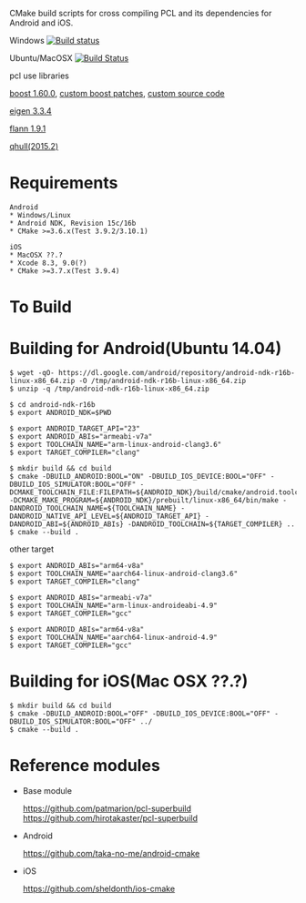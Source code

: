 CMake build scripts for cross compiling PCL and its dependencies for Android and iOS.

Windows
[![Build status](https://ci.appveyor.com/api/projects/status/u8l4ixwdpysbx45h/branch/master?svg=true)](https://ci.appveyor.com/project/Sirokujira/pcl-superbuild/branch/master)

Ubuntu/MacOSX
[![Build Status](https://travis-ci.org/Sirokujira/pcl-superbuild.svg?branch=master)](https://travis-ci.org/Sirokujira/pcl-superbuild)

pcl use libraries

[boost 1.60.0](http://www.boost.org/), [custom boost patches](https://svn.boost.org/trac10/ticket/13230), [custom source code](https://github.com/sirokujira/boost-build/)

[eigen 3.3.4](http://eigen.tuxfamily.org/)

[flann 1.9.1](https://www.cs.ubc.ca/research/flann/)

[qhull(2015.2)](http://www.qhull.org/)


Requirements
============

    Android
    * Windows/Linux
    * Android NDK, Revision 15c/16b
    * CMake >=3.6.x(Test 3.9.2/3.10.1)

    iOS
    * MacOSX ??.?
    * Xcode 8.3, 9.0(?)
    * CMake >=3.7.x(Test 3.9.4)


To Build 
========

Building for Android(Ubuntu 14.04)
==================================

```Sample:Bash
$ wget -qO- https://dl.google.com/android/repository/android-ndk-r16b-linux-x86_64.zip -O /tmp/android-ndk-r16b-linux-x86_64.zip
$ unzip -q /tmp/android-ndk-r16b-linux-x86_64.zip

$ cd android-ndk-r16b
$ export ANDROID_NDK=$PWD

$ export ANDROID_TARGET_API="23"
$ export ANDROID_ABIs="armeabi-v7a"
$ export TOOLCHAIN_NAME="arm-linux-android-clang3.6"
$ export TARGET_COMPILER="clang"

$ mkdir build && cd build
$ cmake -DBUILD_ANDROID:BOOL="ON" -DBUILD_IOS_DEVICE:BOOL="OFF" -DBUILD_IOS_SIMULATOR:BOOL="OFF" -DCMAKE_TOOLCHAIN_FILE:FILEPATH=${ANDROID_NDK}/build/cmake/android.toolchain.cmake -DCMAKE_MAKE_PROGRAM=${ANDROID_NDK}/prebuilt/linux-x86_64/bin/make -DANDROID_TOOLCHAIN_NAME=${TOOLCHAIN_NAME} -DANDROID_NATIVE_API_LEVEL=${ANDROID_TARGET_API} -DANDROID_ABI=${ANDROID_ABIs} -DANDROID_TOOLCHAIN=${TARGET_COMPILER} ..
$ cmake --build .
```

other target

```arm64-v8a:Bash
$ export ANDROID_ABIs="arm64-v8a"
$ export TOOLCHAIN_NAME="aarch64-linux-android-clang3.6"
$ export TARGET_COMPILER="clang"
```

```armeabi-v7a_gcc:Bash
$ export ANDROID_ABIs="armeabi-v7a"
$ export TOOLCHAIN_NAME="arm-linux-androideabi-4.9"
$ export TARGET_COMPILER="gcc"
```

```arm64-v8a_gcc:Bash
$ export ANDROID_ABIs="arm64-v8a"
$ export TOOLCHAIN_NAME="aarch64-linux-android-4.9"
$ export TARGET_COMPILER="gcc"
```

Building for iOS(Mac OSX ??.?)
==============================

```Sample:Bash
$ mkdir build && cd build
$ cmake -DBUILD_ANDROID:BOOL="OFF" -DBUILD_IOS_DEVICE:BOOL="OFF" -DBUILD_IOS_SIMULATOR:BOOL="OFF" ../
$ cmake --build .
```

Reference modules
=================

* Base module

    https://github.com/patmarion/pcl-superbuild
    https://github.com/hirotakaster/pcl-superbuild

* Android

    https://github.com/taka-no-me/android-cmake

* iOS

    https://github.com/sheldonth/ios-cmake

